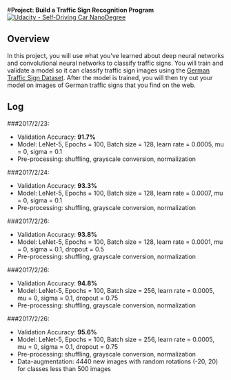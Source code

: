 #**Project: Build a Traffic Sign Recognition Program**
[![Udacity - Self-Driving Car NanoDegree](https://s3.amazonaws.com/udacity-sdc/github/shield-carnd.svg)](http://www.udacity.com/drive)

Overview
---
In this project, you will use what you've learned about deep neural networks and convolutional neural networks to classify traffic signs. You will train and validate a model so it can classify traffic sign images using the [German Traffic Sign Dataset](http://benchmark.ini.rub.de/?section=gtsrb&subsection=dataset). After the model is trained, you will then try out your model on images of German traffic signs that you find on the web.

Log
---
###2017/2/23:
 - Validation Accuracy: **91.7%**
 - Model: LeNet-5, Epochs = 100, Batch size = 128, learn rate = 0.0005, mu = 0, sigma = 0.1 
 - Pre-processing: shuffling, grayscale conversion, normalization

###2017/2/24:
 - Validation Accuracy: **93.3%**
 - Model: LeNet-5, Epochs = 100, Batch size = 128, learn rate = 0.0007, mu = 0, sigma = 0.1 
 - Pre-processing: shuffling, grayscale conversion, normalization

###2017/2/26:
 - Validation Accuracy: **93.8%**
 - Model: LeNet-5, Epochs = 100, Batch size = 128, learn rate = 0.0001, mu = 0, sigma = 0.1, dropout = 0.5
 - Pre-processing: shuffling, grayscale conversion, normalization

###2017/2/26:
 - Validation Accuracy: **94.8%**
 - Model: LeNet-5, Epochs = 100, Batch size = 256, learn rate = 0.0005, mu = 0, sigma = 0.1, dropout = 0.75
 - Pre-processing: shuffling, grayscale conversion, normalization

###2017/2/26:
 - Validation Accuracy: **95.6%**
 - Model: LeNet-5, Epochs = 100, Batch size = 256, learn rate = 0.0005, mu = 0, sigma = 0.1, dropout = 0.75
 - Pre-processing: shuffling, grayscale conversion, normalization
 - Data-augmentation: 4440 new images with random rotations (-20, 20) for classes less than 500 images
